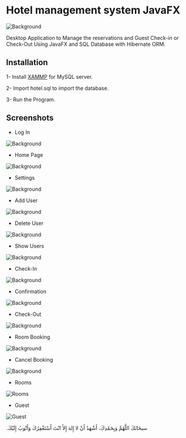 # Hotel management system JavaFX 

![Background](https://i.imgur.com/Fk7sfMT.jpg)


Desktop Application to Manage the reservations and Guest Check-in or Check-Out Using JavaFX and SQL Database with Hibernate ORM.

## Installation

1- Install  [XAMMP](https://www.apachefriends.org/index.html) for MySQL server.

2- Import hotel.sql to import the database.

3- Run the Program.



## Screenshots

- Log In

![Background](https://i.imgur.com/zBAh3az.png)


- Home Page

![Background](https://i.imgur.com/fuKdULD.png)


- Settings

![Background](https://i.imgur.com/0KEoCtJ.png)


- Add User

![Background](https://i.imgur.com/xVpNJBH.png)


- Delete User

![Background](https://i.imgur.com/H9yBAmJ.png)


- Show Users

![Background](https://i.imgur.com/cjaQxpl.png)


- Check-In

![Background](https://i.imgur.com/zdMH2UW.png)


- Confirmation

![Background](https://i.imgur.com/yPqoyTb.png)


- Check-Out

![Background](https://i.imgur.com/cfLlQgb.png)


- Room Booking

![Background](https://i.imgur.com/F2YisGh.png)


- Cancel Booking

![Background](https://i.imgur.com/L8z7CPS.png)


- Rooms

![Rooms](https://i.imgur.com/FmmeefD.png)


- Guest

![Guest](https://i.imgur.com/OZlb13s.png)



.سبحَانَكَ اللَّهُمَّ وَبِحَمْدِكَ، أَشْهَدُ أَنْ لا إِلهَ إِلأَ انْتَ أَسْتَغْفِرُكَ وَأَتْوبُ إِلَيْكَ

